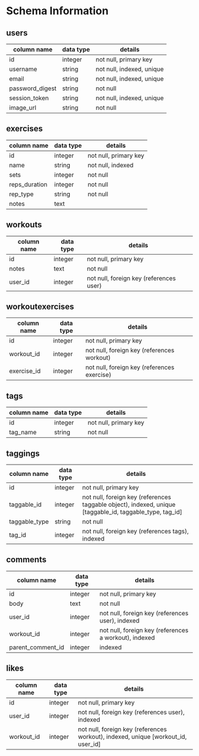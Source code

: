 # Schema Information

## users
column name       | data type | details
------------------|-----------|-----------------------
id                | integer   | not null, primary key
username          | string    | not null, indexed, unique
email             | string    | not null, indexed, unique
password_digest   | string    | not null
session_token     | string    | not null, indexed, unique
image_url         | string    | not null

## exercises
column name       | data type | details
------------------|-----------|-----------------------
id                | integer   | not null, primary key
name              | string    | not null, indexed
sets              | integer   | not null
reps_duration     | integer   | not null
rep_type          | string    | not null
notes             | text      | 

## workouts
column name       | data type | details
------------------|-----------|-----------------------
id                | integer   | not null, primary key
notes             | text      | not null
user_id           | integer   | not null, foreign key (references user)

## workoutexercises
column name       | data type | details
------------------|-----------|-----------------------
id                | integer   | not null, primary key
workout_id        | integer   | not null, foreign key (references workout)
exercise_id       | integer   | not null, foreign key (references exercise)

## tags
column name       | data type | details
------------------|-----------|-----------------------
id                | integer   | not null, primary key
tag_name          | string    | not null

## taggings
column name       | data type | details
------------------|-----------|-----------------------
id                | integer   | not null, primary key
taggable_id       | integer   | not null, foreign key (references taggable object), indexed, unique [taggable_id, taggable_type, tag_id]
taggable_type     | string    | not null
tag_id            | integer   | not null, foreign key (references tags), indexed

## comments
column name       | data type | details
------------------|-----------|-----------------------
id                | integer   | not null, primary key
body              | text      | not null
user_id           | integer   | not null, foreign key (references user), indexed
workout_id        | integer   | not null, foreign key (references a workout), indexed
parent_comment_id | integer   | indexed

## likes
column name       | data type | details
------------------|-----------|-----------------------
id                | integer   | not null, primary key
user_id           | integer   | not null, foreign key (references user), indexed
workout_id        | integer   | not null, foreign key (references workout), indexed, unique [workout_id, user_id]
